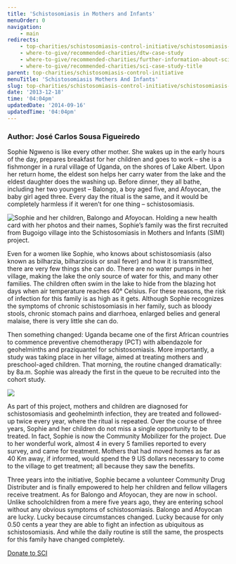 ```yaml
---
title: 'Schistosomiasis in Mothers and Infants'
menuOrder: 0
navigation:
    - main
redirects:
    - top-charities/schistosomiasis-control-initiative/schistosomiasis-mothers-and-infants
    - where-to-give/recommended-charities/dtw-case-study
    - where-to-give/recommended-charities/further-information-about-sci
    - where-to-give/recommended-charities/sci-case-study-title
parent: top-charities/schistosomiasis-control-initiative
menuTitle: 'Schistosomiasis Mothers And Infants'
slug: top-charities/schistosomiasis-control-initiative/schistosomiasis-mothers-and-infants
date: '2013-12-18'
time: '04:04pm'
updatedDate: '2014-09-16'
updatedTime: '04:04pm'
---
```

### Author: José Carlos Sousa Figueiredo

Sophie Ngweno is like every other mother. She wakes up in the early hours of the day, prepares breakfast for her children and goes to work – she is a fishmonger in a rural village of Uganda, on the shores of Lake Albert. Upon her return home, the eldest son helps her carry water from the lake and the eldest daughter does the washing up. Before dinner, they all bathe, including her two youngest – Balongo, a boy aged five, and Afoyocan, the baby girl aged three. Every day the ritual is the same, and it would be completely harmless if it weren’t for one thing – schistosomiasis.

![Sophie and her children, Balongo and Afoyocan. Holding a new health card with her photos and their names, Sophie’s family was the first recruited from Bugoigo village into the Schistosomiasis in Mothers and Infants (SIMI) project.](/images/uploads/uganda.jpg)

Even for a women like Sophie, who knows about schistosomiasis (also known as bilharzia, bilharziosis or snail fever) and how it is transmitted, there are very few things she can do. There are no water pumps in her village, making the lake the only source of water for this, and many other families. The children often swim in the lake to hide from the blazing hot days when air temperature reaches 40° Celsius. For these reasons, the risk of infection for this family is as high as it gets. Although Sophie recognizes the symptoms of chronic schistosomiasis in her family, such as bloody stools, chronic stomach pains and diarrhoea, enlarged belies and general malaise, there is very little she can do. 

Then something changed: Uganda became one of the first African countries to commence preventive chemotherapy (PCT) with albendazole for geohelminths and praziquantel for schistosomiasis. More importantly, a study was taking place in her village, aimed at treating mothers and preschool-aged children. That morning, the routine changed dramatically: by 8a.m. Sophie was already the first in the queue to be recruited into the cohort study.

![](/images/uploads/sophie.jpg)

As part of this project, mothers and children are diagnosed for schistosomiasis and geohelminth infection, they are treated and followed-up twice every year, where the ritual is repeated. Over the course of three years, Sophie and her children do not miss a single opportunity to be treated. In fact, Sophie is now the Community Mobilizer for the project. Due to her wonderful work, almost 4 in every 5 families reported to every survey, and came for treatment. Mothers that had moved homes as far as 40 Km away, if informed, would spend the 9 US dollars necessary to come to the village to get treatment; all because they saw the benefits.

Three years into the initiative, Sophie became a volunteer Community Drug Distributer and is finally empowered to help her children and fellow villagers receive treatment. As for Balongo and Afoyocan, they are now in school. Unlike schoolchildren from a mere five years ago, they are entering school without any obvious symptoms of schistosomiasis. Balongo and Afoyocan are lucky. Lucky because circumstances changed. Lucky because for only 0.50 cents a year they are able to fight an infection as ubiquitous as schistosomiasis. And while the daily routine is still the same, the prospects for this family have changed completely.

<a href="/top-charities/giving-what-we-can-trust" class="btn btn-primary">Donate to SCI</a>